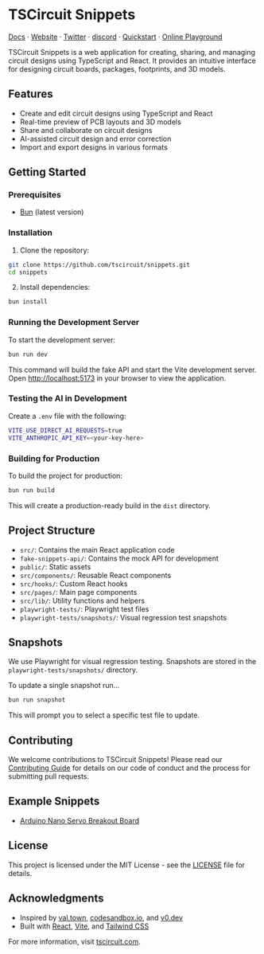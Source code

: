 # TSCircuit Snippets

[Docs](https://docs.tscircuit.com) &middot; [Website](https://tscircuit.com) &middot; [Twitter](https://x.com/tscircuit) &middot; [discord](https://tscircuit.com/community/join-redirect) &middot; [Quickstart](https://docs.tscircuit.com/quickstart) &middot; [Online Playground](https://tscircuit.com/playground)

TSCircuit Snippets is a web application for creating, sharing, and managing circuit designs using TypeScript and React. It provides an intuitive interface for designing circuit boards, packages, footprints, and 3D models.

## Features

- Create and edit circuit designs using TypeScript and React
- Real-time preview of PCB layouts and 3D models
- Share and collaborate on circuit designs
- AI-assisted circuit design and error correction
- Import and export designs in various formats

## Getting Started

### Prerequisites

- [Bun](https://bun.sh/) (latest version)

### Installation

1. Clone the repository:

```bash
git clone https://github.com/tscircuit/snippets.git
cd snippets
```

2. Install dependencies:

```bash
bun install
```

### Running the Development Server

To start the development server:

```bash
bun run dev
```

This command will build the fake API and start the Vite development server. Open [http://localhost:5173](http://localhost:5173) in your browser to view the application.

### Testing the AI in Development

Create a `.env` file with the following:

```bash
VITE_USE_DIRECT_AI_REQUESTS=true
VITE_ANTHROPIC_API_KEY=<your-key-here>
```

### Building for Production

To build the project for production:

```bash
bun run build
```

This will create a production-ready build in the `dist` directory.

## Project Structure

- `src/`: Contains the main React application code
- `fake-snippets-api/`: Contains the mock API for development
- `public/`: Static assets
- `src/components/`: Reusable React components
- `src/hooks/`: Custom React hooks
- `src/pages/`: Main page components
- `src/lib/`: Utility functions and helpers
- `playwright-tests/`: Playwright test files
- `playwright-tests/snapshots/`: Visual regression test snapshots

## Snapshots

We use Playwright for visual regression testing. Snapshots are stored in the `playwright-tests/snapshots/` directory.

To update a single snapshot run...

```bash
bun run snapshot
```

This will prompt you to select a specific test file to update.

## Contributing

We welcome contributions to TSCircuit Snippets! Please read our [Contributing Guide](CONTRIBUTING.md) for details on our code of conduct and the process for submitting pull requests.

## Example Snippets


- [Arduino Nano Servo Breakout Board](https://tscircuit.com/Abse2001/Arduino-Nano-Servo-Breakout)

## License

This project is licensed under the MIT License - see the [LICENSE](LICENSE) file for details.

## Acknowledgments

- Inspired by [val.town](https://val.town), [codesandbox.io](https://codesandbox.io/), and [v0.dev](https://v0.dev)
- Built with [React](https://reactjs.org/), [Vite](https://vitejs.dev/), and [Tailwind CSS](https://tailwindcss.com/)

For more information, visit [tscircuit.com](https://tscircuit.com).

